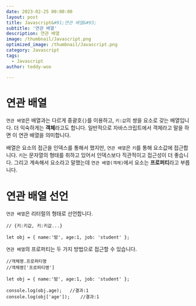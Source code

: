 ```yaml
---
date: 2023-02-25 00:00:00
layout: post
title: Javascript&#91;연관 배열&#93; 
subtitle: '연관 배열'
description: 연관 배열
image: /thumbnail/Javascript.png
optimized_image: /thumbnail/Javascript.png
category: Javascript
tags:
  - Javascript
author: teddy-woo

---
```


# 연관 배열

`연관 배열`은 배열과는 다르게 중괄호`{}`를 이용하고, `키:값`의 쌍을 요소로 갖는 배열입니다. 더 익숙하게는 **객체**라고도 합니다. 일반적으로 자바스크립트에서 객체라고 말을 하면 이 연관 배열을 의미합니다.

배열은 요소의 접근을 인덱스를 통해서 했지만, `연관 배열`은 `키`를 통해 요소값에 접근합니다. `키`는 문자열의 형태를 취하고 있어서 인덱스보다 직관적이고 접근성이 더 좋습니다. 그리고 계속해서 요소라고 말했는데 `연관 배열(객체)`에서 요소는 **프로퍼티**라고 부릅니다.

# 연관 배열 선언

`연관 배열`은 리터럴의 형태로 선언합니다.

```
// {키:키값, 키:키값...}

let obj = { name:'밤', age:1, job: 'student' };
```

`연관 배열`의 프로퍼티는 두 가지 방법으로 접근할 수 있습니다.

```
//객체명.프로퍼티명
//객체명['프로퍼티명']

let obj = { name:'밤', age:1, job: 'student' };

console.log(obj.age);	//결과:1
console.log(obj['age']);	//결과:1
```